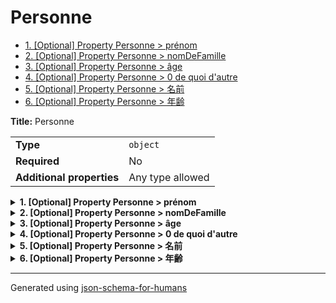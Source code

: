 # Personne

- [1. [Optional] Property Personne > prénom](#prénom)
- [2. [Optional] Property Personne > nomDeFamille](#nomDeFamille)
- [3. [Optional] Property Personne > âge](#âge)
- [4. [Optional] Property Personne > 0 de quoi d'autre](#0_de_quoi_dautre)
- [5. [Optional] Property Personne > 名前](#名前)
- [6. [Optional] Property Personne > 年齢](#年齢)

**Title:** Personne

|                           |                  |
| ------------------------- | ---------------- |
| **Type**                  | `object`         |
| **Required**              | No               |
| **Additional properties** | Any type allowed |

<details>
<summary>
<strong> <a name="prénom"></a>1. [Optional] Property Personne > prénom</strong>  

</summary>
<blockquote>

|              |          |
| ------------ | -------- |
| **Type**     | `string` |
| **Required** | No       |

**Description:** Le prénom de la personne.

</blockquote>
</details>

<details>
<summary>
<strong> <a name="nomDeFamille"></a>2. [Optional] Property Personne > nomDeFamille</strong>  

</summary>
<blockquote>

|              |          |
| ------------ | -------- |
| **Type**     | `string` |
| **Required** | No       |

**Description:** Le nom de famille de la personne.

</blockquote>
</details>

<details>
<summary>
<strong> <a name="âge"></a>3. [Optional] Property Personne > âge</strong>  

</summary>
<blockquote>

|              |           |
| ------------ | --------- |
| **Type**     | `integer` |
| **Required** | No        |

**Description:** L'âge en années qui doit être plus grand ou égal à 0.

| Restrictions |        |
| ------------ | ------ |
| **Minimum**  | &ge; 0 |

</blockquote>
</details>

<details>
<summary>
<strong> <a name="0_de_quoi_dautre"></a>4. [Optional] Property Personne > 0 de quoi d'autre</strong>  

</summary>
<blockquote>

|              |          |
| ------------ | -------- |
| **Type**     | `string` |
| **Required** | No       |

**Examples:** 

```json
"🖖"
```
```json
"صباح الخير"
```
```json
"你好"
```

</blockquote>
</details>

<details>
<summary>
<strong> <a name="名前"></a>5. [Optional] Property Personne > 名前</strong>  

</summary>
<blockquote>

|              |          |
| ------------ | -------- |
| **Type**     | `string` |
| **Required** | No       |

**Description:** 顧客の名前

</blockquote>
</details>

<details>
<summary>
<strong> <a name="年齢"></a>6. [Optional] Property Personne > 年齢</strong>  

</summary>
<blockquote>

|              |           |
| ------------ | --------- |
| **Type**     | `integer` |
| **Required** | No        |

**Description:** 顧客の年齢

</blockquote>
</details>

----------------------------------------------------------------------------------------------------------------------------
Generated using [json-schema-for-humans](https://github.com/coveooss/json-schema-for-humans)